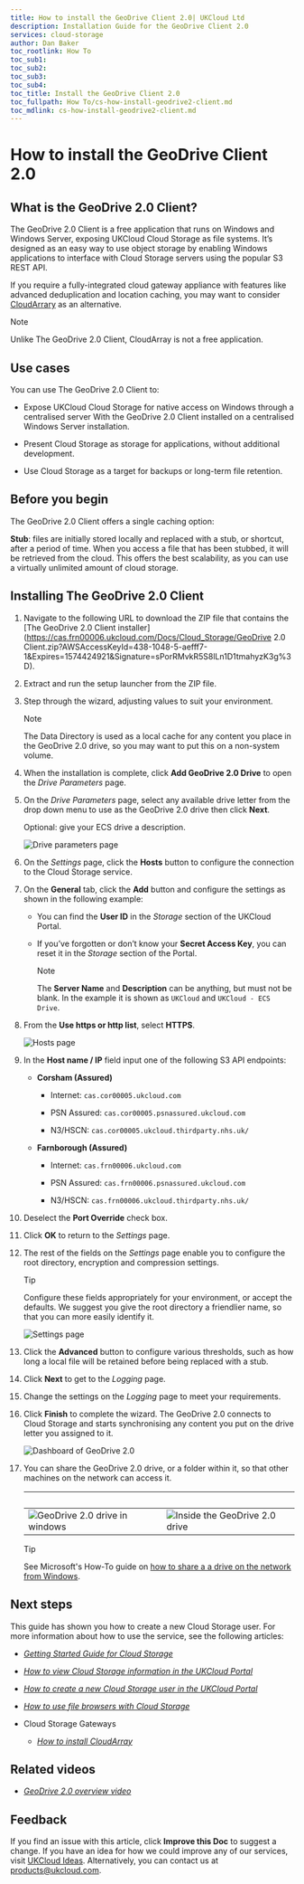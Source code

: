 ```yaml
---
title: How to install the GeoDrive Client 2.0| UKCloud Ltd
description: Installation Guide for the GeoDrive Client 2.0
services: cloud-storage
author: Dan Baker
toc_rootlink: How To
toc_sub1: 
toc_sub2:
toc_sub3:
toc_sub4:
toc_title: Install the GeoDrive Client 2.0
toc_fullpath: How To/cs-how-install-geodrive2-client.md
toc_mdlink: cs-how-install-geodrive2-client.md
---
```


# How to install the GeoDrive Client 2.0

## What is the GeoDrive 2.0 Client?

The GeoDrive 2.0 Client is a free application that runs on Windows and Windows Server, exposing UKCloud Cloud Storage as file systems. It’s designed as an easy way to use object storage by enabling Windows applications to interface with Cloud Storage servers using the popular S3 REST API.

If you require a fully-integrated cloud gateway appliance with features like advanced deduplication and location caching, you may want to consider [CloudArrary](cs-how-install-cloudarray.md) as an alternative.

> [!NOTE]
> Unlike The GeoDrive 2.0 Client, CloudArray is not a free application.

## Use cases

You can use The GeoDrive 2.0 Client to:

- Expose UKCloud Cloud Storage for native access on Windows through a centralised server With the GeoDrive 2.0 Client installed on a centralised Windows Server installation.

- Present Cloud Storage as storage for applications, without additional development.

- Use Cloud Storage as a target for backups or long-term file retention.

## Before you begin

The GeoDrive 2.0 Client offers a single caching option:

**Stub**: files are initially stored locally and replaced with a stub, or shortcut, after a period of time. When you access a file that has been stubbed, it will be retrieved from the cloud. This offers the best scalability, as you can use a virtually unlimited amount of cloud storage.

## Installing The GeoDrive 2.0 Client

1. Navigate to the following URL to download the ZIP file that contains the [The GeoDrive 2.0 Client installer](https://cas.frn00006.ukcloud.com/Docs/Cloud_Storage/GeoDrive 2.0 Client.zip?AWSAccessKeyId=438-1048-5-aefff7-1&Expires=1574424921&Signature=sPorRMvkR5S8lLn1D1tmahyzK3g%3D).

2. Extract and run the setup launcher from the ZIP file.

3. Step through the wizard, adjusting values to suit your environment.

    > [!NOTE]
    > The Data Directory is used as a local cache for any content you place in the GeoDrive 2.0 drive, so you may want to put this on a non-system volume.

4. When the installation is complete, click **Add GeoDrive 2.0 Drive** to open the *Drive Parameters* page.

5. On the *Drive Parameters* page, select any available drive letter from the drop down menu to use as the GeoDrive 2.0 drive then click **Next**.

    Optional: give your ECS drive a description.

    ![Drive parameters page](images/cs-ecs-installtion-step-one.png)

6. On the *Settings* page, click the **Hosts** button to configure the connection to the Cloud Storage service.

7. On the **General** tab, click the **Add** button and configure the settings as shown in the following example:

    - You can find the **User ID** in the *Storage* section of the UKCloud Portal.

    - If you’ve forgotten or don’t know your **Secret Access Key**, you can reset it in the *Storage* section of the Portal.

        > [!NOTE]
        > The **Server Name** and **Description** can be anything, but must not be blank. In the example it is shown as `UKCloud` and `UKCloud - ECS Drive`.

8. From the **Use https or http list**, select **HTTPS**.

    ![Hosts page](images/cs-ecs-installtion-step-two.png)

9. In the **Host name / IP** field input one of the following S3 API endpoints:

    - **Corsham (Assured)**

        - Internet: `cas.cor00005.ukcloud.com`

        - PSN Assured: `cas.cor00005.psnassured.ukcloud.com`

        - N3/HSCN: `cas.cor00005.ukcloud.thirdparty.nhs.uk/`
  

    - **Farnborough (Assured)**

        - Internet: `cas.frn00006.ukcloud.com`

        - PSN Assured: `cas.frn00006.psnassured.ukcloud.com`

        - N3/HSCN: `cas.frn00006.ukcloud.thirdparty.nhs.uk/`

10. Deselect the **Port Override** check box.

11. Click **OK** to return to the *Settings* page.

12. The rest of the fields on the *Settings* page enable you to configure the root directory, encryption and compression settings.

    > [!TIP]
    > Configure these fields appropriately for your environment, or accept the defaults. We suggest you give the root directory a friendlier name, so that you can more easily identify it.

    ![Settings page](images/cs-ecs-installtion-step-three.png)

13. Click the **Advanced** button to configure various thresholds, such as how long a local file will be retained before being replaced with a stub.

14. Click **Next**  to get to the *Logging* page.

15. Change the settings on the *Logging* page to meet your requirements.

16. Click **Finish** to complete the wizard. The GeoDrive 2.0 connects to Cloud Storage and starts synchronising any content you put on the drive letter you assigned to it.

    ![Dashboard of GeoDrive 2.0](images/cs-ecs-installtion-step-four.png)

17. You can share the GeoDrive 2.0 drive, or a folder within it, so that other machines on the network can access it.

    &nbsp;| |
    ------|-----------------|
    ![GeoDrive 2.0 drive in windows](images/cs-ecs-installtion-step-five.png) |![Inside the GeoDrive 2.0 drive](images/cs-ecs-installtion-step-six.png)

    > [!TIP]
    > See Microsoft's How-To guide on [how to share a a drive on the network from Windows](https://support.microsoft.com/en-gb/help/4092694/windows-10-changes-to-file-sharing-over-a-network).

## Next steps

This guide has shown you how to create a new Cloud Storage user. For more information about how to use the service, see the following articles:

- [*Getting Started Guide for Cloud Storage*](cs-gs.md)

- [*How to view Cloud Storage information in the UKCloud Portal*](cs-how-view-info-portal.md)

- [*How to create a new Cloud Storage user in the UKCloud Portal*](cs-how-create-user.md)

- [*How to use file browsers with Cloud Storage*](cs-how-use-file-browsers.md)

- Cloud Storage Gateways

  - [*How to install CloudArray*](cs-how-install-cloudarray.md)

## Related videos

- [*GeoDrive 2.0 overview video*](cs-vid-geodrive2-client-overview.md)

## Feedback

If you find an issue with this article, click **Improve this Doc** to suggest a change. If you have an idea for how we could improve any of our services, visit [UKCloud Ideas](https://ideas.ukcloud.com). Alternatively, you can contact us at <products@ukcloud.com>.
